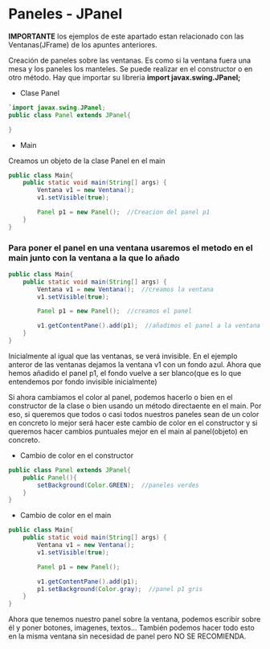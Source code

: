 # Paneles - JPanel
**IMPORTANTE** los ejemplos de este apartado estan relacionado con las Ventanas(JFrame) de los apuntes anteriores.

Creación de paneles sobre las ventanas. Es como si la ventana fuera una mesa y los paneles los manteles.
Se puede realizar en el constructor o en otro método.
Hay que importar su libreria **import javax.swing.JPanel;**
- Clase Panel
```java
`import javax.swing.JPanel;
public class Panel extends JPanel{

}
```
- Main

Creamos un objeto de la clase Panel en el main
```java
public class Main{
    public static void main(String[] args) {
        Ventana v1 = new Ventana();
        v1.setVisible(true);

        Panel p1 = new Panel();  //Creacion del panel p1
    }
}
```
### Para poner el panel en una ventana usaremos el metodo en el main junto con la ventana a la que lo añado
```java
public class Main{
    public static void main(String[] args) {
        Ventana v1 = new Ventana();  //creamos la ventana
        v1.setVisible(true);

        Panel p1 = new Panel();  //creamos el panel

        v1.getContentPane().add(p1);  //añadimos el panel a la ventana v1
    }
}
```
Inicialmente al igual que las ventanas, se verá invisible. En el ejemplo anteror de las ventanas dejamos la ventana v1 con un fondo azul. Ahora que hemos añadido el panel p1, el fondo vuelve a ser blanco(que es lo que entendemos por fondo invisible inicialmente)

Si ahora cambiamos el color al panel, podemos hacerlo o bien en el constructor de la clase o bien usando un método directaente en el main. Por eso, si queremos que todos o casi todos nuestros paneles sean de un color en concreto lo mejor será hacer este cambio de color en el constructor y si queremos hacer cambios puntuales mejor en el main al panel(objeto) en concreto.
- Cambio de color en el constructor
```java
public class Panel extends JPanel{
    public Panel(){
        setBackground(Color.GREEN);  //paneles verdes
    }
}
```
- Cambio de color en el main
```java
public class Main{
    public static void main(String[] args) {
        Ventana v1 = new Ventana();
        v1.setVisible(true);

        Panel p1 = new Panel();

        v1.getContentPane().add(p1);
        p1.setBackground(Color.gray);  //panel p1 gris
    }
}
```
Ahora que tenemos nuestro panel sobre la ventana, podemos escribir sobre él y poner botones, imagenes, textos...
También podemos hacer todo esto en la misma ventana sin necesidad de panel pero NO SE RECOMIENDA.



